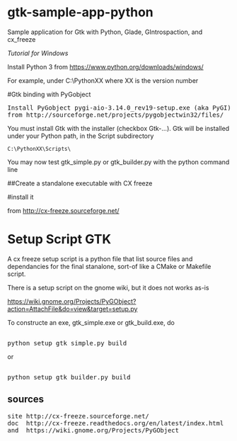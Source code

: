 # gtk-sample-app-python
Sample application for Gtk with Python, Glade, GIntrospaction, and cx_freeze

<i>Tutorial for Windows</i>

Install Python 3 from https://www.python.org/downloads/windows/

For example, under  C:\PythonXX where XX is the version number

#Gtk binding with PyGobject

<pre>
Install PyGobject pygi-aio-3.14.0_rev19-setup.exe (aka PyGI)
from http://sourceforge.net/projects/pygobjectwin32/files/
</pre>
You must install Gtk with the installer (checkbox Gtk-...).
Gtk will be installed under your Python path, in the Script subdirectory


    C:\PythonXX\Scripts\


You may now test gtk_simple.py or gtk_builder.py with the python command line

##Create a standalone executable with CX freeze

#install it

from http://cx-freeze.sourceforge.net/

# Setup Script GTK

A cx freeze setup script is a python file that list source files and
dependancies for the final stanalone, sort-of like a CMake or Makefile script. 

There is a setup script on the gnome wiki, but it does not works as-is

https://wiki.gnome.org/Projects/PyGObject?action=AttachFile&do=view&target=setup.py

To constructe an exe, gtk_simple.exe or gtk_build.exe, do

<pre> 
python setup_gtk_simple.py build
</pre>

or

<pre> 
python setup_gtk_builder.py build
</pre>

## sources
<pre>
site http://cx-freeze.sourceforge.net/
doc  http://cx-freeze.readthedocs.org/en/latest/index.html
and  https://wiki.gnome.org/Projects/PyGObject
</pre>